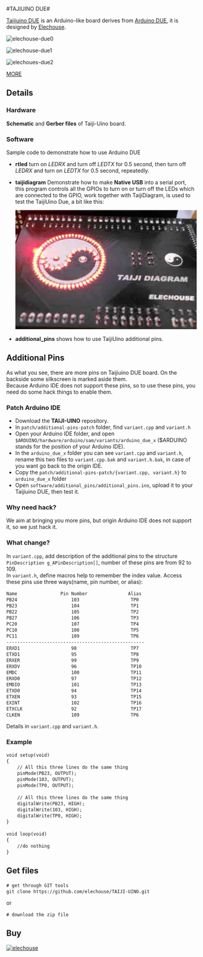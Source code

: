 #TAJIUINO DUE#

[Taijiuino DUE](http://www.elechouse.com/elechouse/index.php?main_page=product_info&cPath=72_73&products_id=2214) is an Arduino-like board derives from [Arduino DUE](http://arduino.cc/en/Main/ArduinoBoardDue), it is designed by [Elechouse](http://www.elechouse.com).

![elechouse-due0](http://www.elechouse.com/elechouse/images/product/TAIJIUINO%20DUE%20R2/Taijiuino%20R2-5.jpg)

![elechouse-due1](http://www.elechouse.com/elechouse/images/product/TAIJIUINO%20DUE%20R2/Taijiuino%20R2-3.jpg)

![elechoues-due2](http://www.elechouse.com/elechouse/images/product/TAIJIUINO%20DUE%20R2/Taijiuino%20R2-2.jpg)

[MORE](http://www.elechouse.com/elechouse/index.php?main_page=product_info&cPath=72_73&products_id=2214)  

## Details ##

### Hardware ###
**Schematic** and **Gerber files** of Taiji-Uino board.

### Software ###
Sample code to demonstrate how to use Arduino DUE

- **rtled** turn on *LEDRX* and turn off *LEDTX* for 0.5 second, then turn off *LEDRX* and turn on *LEDTX* for 0.5 second, repeatedly.
- **taijidiagram** Demonstrate how to make **Native USB** into a serial port, this program controls all the GPIOs to turn on or turn off the LEDs which are connected to the GPIO, work together with TaijiDiagram, is used to test the TaijiUino Due, a bit like this:

	![Taijidiag](./image/taijidiag1.jpg)

- **additional_pins** shows how to use TaijiUino additional pins.


## Additional Pins
As what you see, there are more pins on Taijiuino DUE board. On the backside some silkscreen is marked aside them.  
Because Arduino IDE does not support these pins, so to use these pins, you need do some hack things to enable them. 

### Patch Arduino IDE
- Download the **TAIJI-UINO** repository.
- In `patch/additional-pins-patch` folder, find `variant.cpp` and `variant.h`
- Open your Arduino IDE folder, and open `$ARDUINO/hardware/arduino/sam/variants/arduino_due_x` ($ARDUINO stands for the position of your Arduino IDE).
- In the `arduino_due_x` folder you can see `variant.cpp` and `variant.h`, rename this two files to `variant.cpp.bak` and `variant.h.bak`, in case of you want go back to the origin IDE.
- Copy the `patch/additional-pins-patch/{variant.cpp, variant.h}` to `arduino_due_x` folder
- Open `software/additional_pins/additional_pins.ino`, upload it to your Taijiuino DUE, then test it.

### Why need hack?
We aim at bringing you more pins, but origin Arduino IDE does not support it, so we just hack it.

### What change?
In `variant.cpp`, add description of the additional pins to the structure ` PinDescription g_APinDescription[]`, number of these pins are from 92 to 109.  
In `variant.h`, define macros help to remember the index value.
Access these pins use three ways(name, pin number, or alias):

	Name				Pin Number				 Alias
	PB24					103					  TP0
	PB23					104					  TP1
	PB22					105					  TP2
	PB27					106					  TP3
	PC20					107					  TP4
	PC10					108					  TP5
	PC11					109					  TP6
	---------------------------------------------------
	ERXD1   				98					  TP7
	ETXD1   				95					  TP8
	ERXER   				99				      TP9
	ERXDV  					96					  TP10
	EMDC    				100					  TP11
	ERXD0   				97					  TP12
	EMDIO   				101					  TP13
	ETXD0   				94					  TP14
	ETXEN   				93					  TP15
	EXINT   				102					  TP16
	ETXCLK  				92					  TP17
	CLKEN   				109					  TP6

Details in `variant.cpp` and `variant.h`.

### Example
	void setup(void)
	{
		// All this three lines do the same thing
		pinMode(PB23, OUTPUT);
		pinMode(103, OUTPUT);
		pinMode(TP0, OUTPUT);

		// All this three lines do the same thing
		digitalWrite(PB23, HIGH);
		digitalWrite(103, HIGH);
		digitalWrite(TP0, HIGH);
	}

	void loop(void)
	{
		//do nothing
	}
	
## Get files ##

    # get through GIT tools
    git clone https://github.com/elechouse/TAIJI-UINO.git
or

	# download the zip file

## Buy
[![elechouse][EHICON]][EHLINK]

[EHLINK]: http://www.elechouse.com

[EHICON]: https://raw.github.com/elechouse/CarDriverShield/master/image/elechouse.png